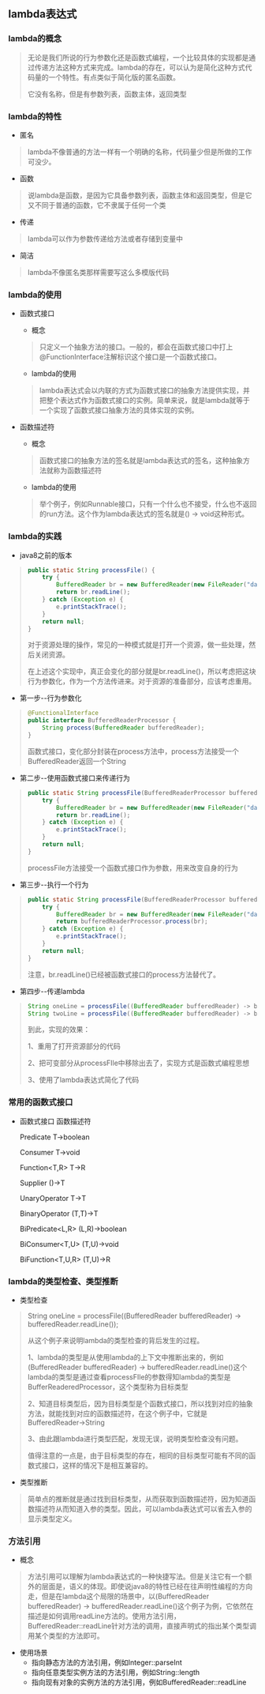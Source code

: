 ## lambda表达式

### lambda的概念

> 无论是我们所说的行为参数化还是函数式编程，一个比较具体的实现都是通过传递方法这种方式来完成。lambda的存在，可以认为是简化这种方式代码量的一个特性。有点类似于简化版的匿名函数。
>
> 它没有名称，但是有参数列表，函数主体，返回类型

### lambda的特性

- 匿名

> lambda不像普通的方法一样有一个明确的名称，代码量少但是所做的工作可没少。

- 函数

> 说lambda是函数，是因为它具备参数列表，函数主体和返回类型，但是它又不同于普通的函数，它不隶属于任何一个类

- 传递

> lambda可以作为参数传递给方法或者存储到变量中

- 简洁

> lambda不像匿名类那样需要写这么多模版代码

### lambda的使用

- 函数式接口

  - 概念

  > 只定义一个抽象方法的接口。一般的，都会在函数式接口中打上@FunctionInterface注解标识这个接口是一个函数式接口。

  - lambda的使用

  > lambda表达式会以内联的方式为函数式接口的抽象方法提供实现，并把整个表达式作为函数式接口的实例。简单来说，就是lambda就等于一个实现了函数式接口抽象方法的具体实现的实例。

- 函数描述符

  - 概念

  > 函数式接口的抽象方法的签名就是lambda表达式的签名，这种抽象方法就称为函数描述符

  - lambda的使用

  > 举个例子，例如Runnable接口，只有一个什么也不接受，什么也不返回的run方法。这个作为lambda表达式的签名就是() -> void这种形式。

### lambda的实践

- java8之前的版本

> ```java
> public static String processFile() {
>     try {
>         BufferedReader br = new BufferedReader(new FileReader("data.txt"));
>         return br.readLine();
>     } catch (Exception e) {
>         e.printStackTrace();
>     }
>     return null;
> }
> ```
>
> 对于资源处理的操作，常见的一种模式就是打开一个资源，做一些处理，然后关闭资源。
>
> 在上述这个实现中，真正会变化的部分就是br.readLine()，所以考虑把这块行为参数化，作为一个方法传进来。对于资源的准备部分，应该考虑重用。

- 第一步--行为参数化

> ```java
> @FunctionalInterface
> public interface BufferedReaderProcessor {
>     String process(BufferedReader bufferedReader);
> }
> ```
>
> 函数式接口，变化部分封装在process方法中，process方法接受一个BufferedReader返回一个String

- 第二步--使用函数式接口来传递行为

> ```java
> public static String processFile(BufferedReaderProcessor bufferedReaderProcessor) {
>     try {
>         BufferedReader br = new BufferedReader(new FileReader("data.txt"));
>         return br.readLine();
>     } catch (Exception e) {
>         e.printStackTrace();
>     }
>     return null;
> }
> ```
>
> processFile方法接受一个函数式接口作为参数，用来改变自身的行为

- 第三步--执行一个行为

> ```java
> public static String processFile(BufferedReaderProcessor bufferedReaderProcessor) {
>     try {
>         BufferedReader br = new BufferedReader(new FileReader("data.txt"));
>         return bufferedReaderProcessor.process(br);
>     } catch (Exception e) {
>         e.printStackTrace();
>     }
>     return null;
> }
> ```
>
> 注意，br.readLine()已经被函数式接口的process方法替代了。

- 第四步--传递lambda

> ```java
> String oneLine = processFile((BufferedReader bufferedReader) -> bufferedReader.readLine());
> String twoLine = processFile((BufferedReader bufferedReader) -> bufferedReader.readLine() + bufferedReader.readLine());
> ```
>
> 到此，实现的效果：
>
> 1、重用了打开资源部分的代码
>
> 2、把可变部分从processFIle中移除出去了，实现方式是函数式编程思想
>
> 3、使用了lambda表达式简化了代码

### 常用的函数式接口

- 函数式接口		函数描述符

  Predicate<T>		T->boolean

  Consumer<T>		T->void

  Function<T,R>		T->R

  Supplier<T>		()->T

  UnaryOperator<T>		T->T

  BinaryOperator<T>		(T,T)->T

  BiPredicate<L,R>		(L,R)->boolean

  BiConsumer<T,U>		(T,U)->void

  BiFunction<T,U,R>		(T,U)->R

### lambda的类型检查、类型推断

- 类型检查

> String oneLine = processFile((BufferedReader bufferedReader) -> bufferedReader.readLine());
>
> 从这个例子来说明lambda的类型检查的背后发生的过程。
>
> 1、lambda的类型是从使用lambda的上下文中推断出来的，例如(BufferedReader bufferedReader) -> bufferedReader.readLine()这个lambda的类型是通过查看processFIle的参数得知lambda的类型是BufferReaderedProcessor，这个类型称为目标类型
>
> 2、知道目标类型后，因为目标类型是个函数式接口，所以找到对应的抽象方法，就能找到对应的函数描述符，在这个例子中，它就是BufferedReader->String
>
> 3、由此跟lambda进行类型匹配，发现无误，说明类型检查没有问题。
>
> 值得注意的一点是，由于目标类型的存在，相同的目标类型可能有不同的函数式接口，这样的情况下是相互兼容的。

- 类型推断

> 简单点的推断就是通过找到目标类型，从而获取到函数描述符，因为知道函数描述符从而知道入参的类型。因此，可以lambda表达式可以省去入参的显示类型定义。

### 方法引用

- 概念

> 方法引用可以理解为lambda表达式的一种快捷写法。但是关注它有一个额外的层面是，语义的体现。即使说java8的特性已经在往声明性编程的方向走，但是在lambda这个局限的场景中，以(BufferedReader bufferedReader) -> bufferedReader.readLine()这个例子为例，它依然在描述是如何调用readLine方法的。使用方法引用，BufferedReader::readLine针对方法的调用，直接声明式的指出某个类型调用某个类型的方法即可。

- 使用场景
  - 指向静态方法的方法引用，例如Integer::parseInt
  - 指向任意类型实例方法的方法引用，例如String::length
  - 指向现有对象的实例方法的方法引用，例如BufferedReader::readLine







